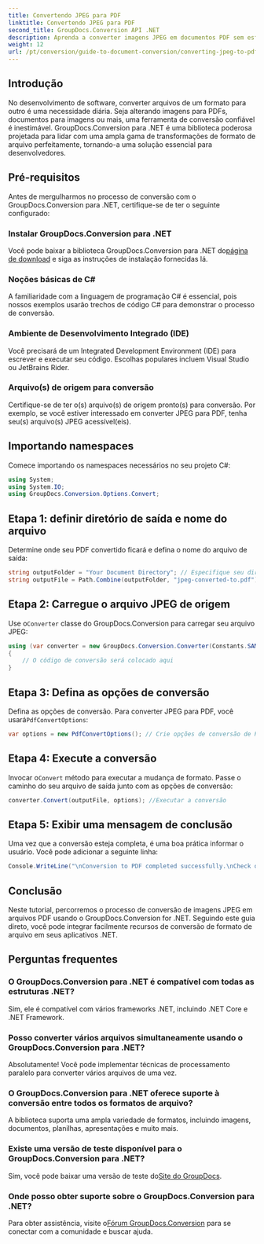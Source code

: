```yaml
---
title: Convertendo JPEG para PDF
linktitle: Convertendo JPEG para PDF
second_title: GroupDocs.Conversion API .NET
description: Aprenda a converter imagens JPEG em documentos PDF sem esforço com o GroupDocs.Conversion for .NET. Este guia abrangente orienta você pelos pré-requisitos e trechos de código essenciais.
weight: 12
url: /pt/conversion/guide-to-document-conversion/converting-jpeg-to-pdf/
---
```

## Introdução

No desenvolvimento de software, converter arquivos de um formato para outro é uma necessidade diária. Seja alterando imagens para PDFs, documentos para imagens ou mais, uma ferramenta de conversão confiável é inestimável. GroupDocs.Conversion para .NET é uma biblioteca poderosa projetada para lidar com uma ampla gama de transformações de formato de arquivo perfeitamente, tornando-a uma solução essencial para desenvolvedores.

## Pré-requisitos
Antes de mergulharmos no processo de conversão com o GroupDocs.Conversion para .NET, certifique-se de ter o seguinte configurado:

### Instalar GroupDocs.Conversion para .NET
 Você pode baixar a biblioteca GroupDocs.Conversion para .NET do[página de download](https://releases.groupdocs.com/conversion/net/) e siga as instruções de instalação fornecidas lá.

### Noções básicas de C#
A familiaridade com a linguagem de programação C# é essencial, pois nossos exemplos usarão trechos de código C# para demonstrar o processo de conversão.

### Ambiente de Desenvolvimento Integrado (IDE)
Você precisará de um Integrated Development Environment (IDE) para escrever e executar seu código. Escolhas populares incluem Visual Studio ou JetBrains Rider.

### Arquivo(s) de origem para conversão
Certifique-se de ter o(s) arquivo(s) de origem pronto(s) para conversão. Por exemplo, se você estiver interessado em converter JPEG para PDF, tenha seu(s) arquivo(s) JPEG acessível(eis).

## Importando namespaces
Comece importando os namespaces necessários no seu projeto C#:

```csharp
using System;
using System.IO;
using GroupDocs.Conversion.Options.Convert;
```

## Etapa 1: definir diretório de saída e nome do arquivo
Determine onde seu PDF convertido ficará e defina o nome do arquivo de saída:

```csharp
string outputFolder = "Your Document Directory"; // Especifique seu diretório
string outputFile = Path.Combine(outputFolder, "jpeg-converted-to.pdf"); // Definir nome do arquivo de saída
```

## Etapa 2: Carregue o arquivo JPEG de origem
 Use o`Converter` classe do GroupDocs.Conversion para carregar seu arquivo JPEG:

```csharp
using (var converter = new GroupDocs.Conversion.Converter(Constants.SAMPLE_JPEG))
{
    // O código de conversão será colocado aqui
}
```

## Etapa 3: Defina as opções de conversão
 Defina as opções de conversão. Para converter JPEG para PDF, você usará`PdfConvertOptions`:

```csharp
var options = new PdfConvertOptions(); // Crie opções de conversão de PDF
```

## Etapa 4: Execute a conversão
 Invocar o`Convert` método para executar a mudança de formato. Passe o caminho do seu arquivo de saída junto com as opções de conversão:

```csharp
converter.Convert(outputFile, options); //Executar a conversão
```

## Etapa 5: Exibir uma mensagem de conclusão
Uma vez que a conversão esteja completa, é uma boa prática informar o usuário. Você pode adicionar a seguinte linha:

```csharp
Console.WriteLine("\nConversion to PDF completed successfully.\nCheck output in {0}", outputFolder);
```

## Conclusão
Neste tutorial, percorremos o processo de conversão de imagens JPEG em arquivos PDF usando o GroupDocs.Conversion for .NET. Seguindo este guia direto, você pode integrar facilmente recursos de conversão de formato de arquivo em seus aplicativos .NET.

## Perguntas frequentes

### O GroupDocs.Conversion para .NET é compatível com todas as estruturas .NET?
Sim, ele é compatível com vários frameworks .NET, incluindo .NET Core e .NET Framework.

### Posso converter vários arquivos simultaneamente usando o GroupDocs.Conversion para .NET?
Absolutamente! Você pode implementar técnicas de processamento paralelo para converter vários arquivos de uma vez.

### O GroupDocs.Conversion para .NET oferece suporte à conversão entre todos os formatos de arquivo?
A biblioteca suporta uma ampla variedade de formatos, incluindo imagens, documentos, planilhas, apresentações e muito mais.

### Existe uma versão de teste disponível para o GroupDocs.Conversion para .NET?
 Sim, você pode baixar uma versão de teste do[Site do GroupDocs](https://releases.groupdocs.com/).

### Onde posso obter suporte sobre o GroupDocs.Conversion para .NET?
Para obter assistência, visite o[Fórum GroupDocs.Conversion](https://forum.groupdocs.com/c/conversion/11) para se conectar com a comunidade e buscar ajuda.